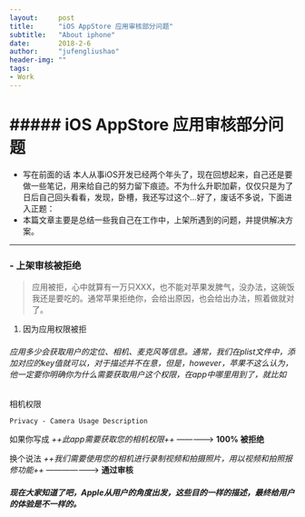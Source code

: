 ```yaml
---
layout:     post
title:      "iOS AppStore 应用审核部分问题"
subtitle:   "About iphone"
date:       2018-2-6
author:     "jufengliushao"
header-img: ""
tags:
- Work
---
```

# ##### **iOS AppStore 应用审核部分问题**

- 写在前面的话
    本人从事iOS开发已经两个年头了，现在回想起来，自己还是要做一些笔记，用来给自己的努力留下痕迹。不为什么升职加薪，仅仅只是为了日后自己回头看看，发现，卧槽，我还写过这个…好了，废话不多说，下面进入正题：
- 本篇文章主要是总结一些我自己在工作中，上架所遇到的问题，并提供解决方案。

---

### - 上架审核被拒绝
> 应用被拒，心中就算有一万只XXX，也不能对苹果发脾气，没办法，这碗饭我还是要吃的。通常苹果拒绝你，会给出原因，也会给出办法，照着做就对了。

1. 因为应用权限被拒
###### 应用多少会获取用户的定位、相机、麦克风等信息。通常，我们在plist文件中，添加对应的key值就可以，对于描述并不在意，但是，however，苹果不这么认为，他一定要你明确你为什么需要获取用户这个权限，在app中哪里用到了，就比如

相机权限 
```
Privacy - Camera Usage Description
```
如果你写成  *++此app需要获取您的相机权限++* —————> **100% 被拒绝**

换个说法  *++我们需要使用您的相机进行录制视频和拍摄照片，用以视频和拍照报修功能++* ———————> **通过审核**


##### 现在大家知道了吧，Apple从用户的角度出发，这些目的一样的描述，最终给用户的体验是不一样的。
